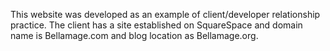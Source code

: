 This website was developed as an example of client/developer relationship practice. The client has a site established on SquareSpace and domain name is Bellamage.com and blog location as Bellamage.org.